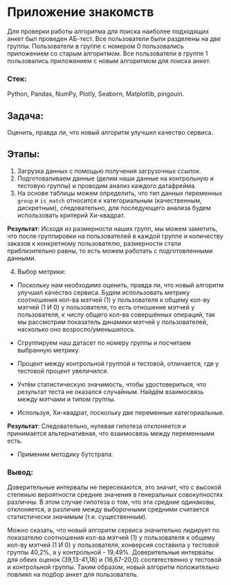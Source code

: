 # Приложение знакомств

Для проверки работы алгоритма для поиска наиболее подходящих анкет был проведен АБ-тест. Все пользователи были разделены на две группы. Пользователи в группе с номером 0 пользовались приложением со старым алгоритмом. Все пользователи в группе 1 пользовались приложением с новым алгоритмом для поиска анкет.

### Стек:
Python, Pandas, NumPy, Plotly, Seaborn, Matplotlib, pingouin.

## Задача: 
Оценить, правда ли, что новый алгоритм улучшил качество сервиса.

## Этапы:
1. Загрузка данных с помощью получения загрузочных ссылок.
2. Подготоваливаем данные (делим наши данные на контрольную и тестовую группы) и проводим анализ каждого датафрейма.
3. На основе таблицы можем определить, что тип данных переменных `group` и `is_match` относится к категориальным (качественным, дискретным), следовательно, для последующего анализа будем использовать критерий Хи-квадрат.

**Результат**: Исходя из размерности наших групп, мы можем заметить, что после группировки на пользователей в каждой группе и количеству заказов к конкретному пользователю, размерности стали приблизительно равны, то есть можем работать с подготовленными данными.

4. Выбор метрики:
- Поскольку нам необходимо оценить, правда ли, что новый алгоритм улучшил качество сервиса. Будем использовать метрику соотношения кол-ва мэтчей (1) у пользователя к общему кол-ву мэтчей (1 И 0) у пользователя, то есть отношение мэтчей у пользователя, к числу общего кол-ва совершённых операций, так мы рассмотрим показатель динамики мэтчей у пользователей, насколько оно возросло/уменьшилось.
- Сгруппируем наш датасет по номеру группы и посчитаем выбранную метрику.
  
- Процент между контрольной группой и тестовой, отличается, где у тестовой процент увеличился.
- Учтём статистическую значимость, чтобы удостовериться, что результат теста не оказался случайным. Найдём взаимосвязь между мэтчами и типом группы.
- Используя, Хи-квадрат, поскольку две переменные категориальные.

**Результат**: Следовательно, нулевая гипотеза отклоняется и принимается альтернативная, что взаимосвязь между переменными есть.

- Применим методику бутстрапа.

### Вывод:
Доверительные интервалы не пересекаются, это значит, что с высокой степенью вероятности средние значения в генеральных совокупностях различны. В этом случае гипотеза о том, что эти средние одинаковы, отклоняется, а различие между выборочными средними считается статистически значимым (т.е. существенным).

Можно сказать, что новый алгоритм сервиса значительно лидирует по показателю соотношения кол-ва мэтчей (1) у пользователя к общему кол-ву мэтчей (1 И 0) у пользователя, конверсия составила у тестовой группы 40,2%, а у контрольной - 19,49%. Доверительные интервалы для обеих оценок (39,13-41,18) и (16,67-20,0) соотвтественно у тестовой и контрольной группы. Таким образом, новый алгоритм положительно повлиял на подбор анкет для пользователь.
